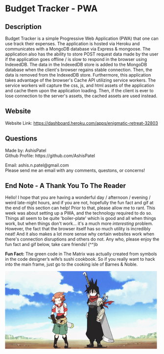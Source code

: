 <h1>Budget Tracker - PWA</h1>
  
  <h2>Description</h2>
  
  Budget Tracker is a simple Progressive Web Application (PWA) that one can use track their expenses. The application is hosted via Heroku and communicates with a MongoDB database via Express & mongoose. The application also has the ability to store POST request data made by the user if the application goes offline / is slow to respond in the browser using IndexedDB. The data in the IndexedDB store is added to the MongoDB database when the client's browser regains stable connection. Then, the data is removed from the IndexedDB store. Furthermore, this application takes advantage of the browser's Cache API utilizing service workers. The service workers will capture the css, js, and html assets of the application and cache them upon the application loading. Then, if the client is ever to lose connection to the server's assets, the cached assets are used instead. 

  <h2>Website</h2>
  Website Link: <a href="https://dashboard.heroku.com/apps/enigmatic-retreat-32803" target="_blank">https://dashboard.heroku.com/apps/enigmatic-retreat-32803</a>

  <h2 id="questions">Questions</h2>
  
  <p> 
  Made by: AshisPatel<br />
  Github Profile: https://github.com/AshisPatel<br />
  </p>Email: ashis.n.patel@gmail.com<br />Please send me an email with any comments, questons, or concerns!
  <h2>End Note - A Thank You To The Reader</h2>

  Hello! I hope that you are having a wonderful day / afternoon / evening / weird late-night hours, and if you are not, hopefully the fun fact and gif at the end of this section can help! Prior to that, please allow me to rant. This week was about setting up a PWA, and the technology required to do so. Things all seem to be quite 'boiler-plate' which is good and all when things work, but when things don't work... it's a much more *interesting* problem. However, the fact that the browser itself has so much utility is incredibly neat! And it also makes a lot more sense why certain websites work when there's connection disruptions and others do not. Any who, please enjoy the fun fact and gif below, take care friends! (^^)b

  **Fun Fact:** The green code in The Matrix was actually created from symbols in the code designer’s wife’s sushi cookbook. So if you really want to hack into the main frame, just go to the cooking isle of Barnes & Noble. 

  ![Dagger catches random person by suprise](https://github.com/AshisPatel/Budget-Tracker-PWA/blob/main/repo-assets/gifs/bad_luck.gif)
  